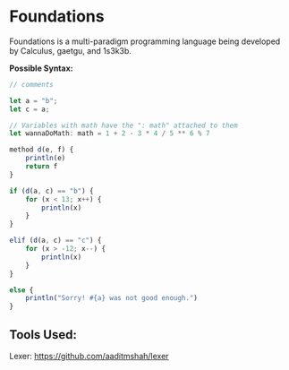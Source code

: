 # Foundations
Foundations is a multi-paradigm programming language being developed by Calculus, gaetgu, and 1s3k3b.


**Possible Syntax:**
```js
// comments

let a = "b";
let c = a;

// Variables with math have the ": math" attached to them
let wannaDoMath: math = 1 + 2 - 3 * 4 / 5 ** 6 % 7

method d(e, f) {
    println(e)
    return f
}

if (d(a, c) == "b") {
    for (x < 13; x++) {
        println(x)
    }
}

elif (d(a, c) == "c") {
    for (x > -12; x--) {
        println(x)
    }
} 

else {
    println("Sorry! #{a} was not good enough.")
}
```

## Tools Used:
Lexer: https://github.com/aaditmshah/lexer
